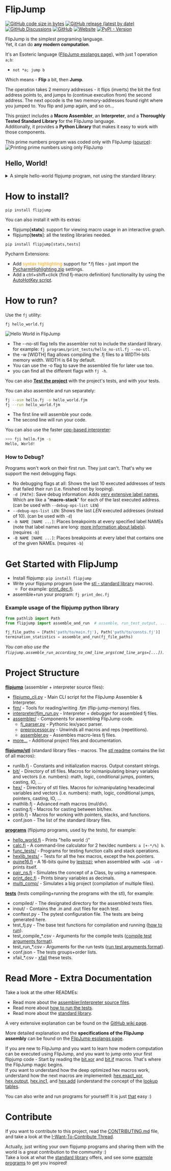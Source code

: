 # FlipJump

[![GitHub code size in bytes](https://img.shields.io/github/languages/code-size/tomhea/flip-jump)](https://github.com/tomhea/flip-jump#project-structure)
[![GitHub release (latest by date)](https://img.shields.io/github/v/release/tomhea/flip-jump)](https://github.com/tomhea/flip-jump/releases/latest)
[![GitHub Discussions](https://img.shields.io/github/discussions/tomhea/flip-jump)](https://github.com/tomhea/flip-jump/discussions)
[![GitHub](https://img.shields.io/github/license/tomhea/flip-jump)](LICENSE)
[![Website](https://img.shields.io/website?down_color=red&down_message=down&up_message=up&url=https%3A%2F%2Fesolangs.org%2Fwiki%2FFlipJump)](https://esolangs.org/wiki/FlipJump)
[![PyPI - Version](https://img.shields.io/pypi/v/flipjump)](https://pypi.org/project/flipjump/)

FlipJump is the simplest programing language.  
Yet, it can do **any modern computation**.

It's an Esoteric language ([FlipJump esolangs page](https://esolangs.org/wiki/FlipJump)), with just 1 operation `a;b`:  
- `not *a; jump b`

Which means - **Flip** a bit, then **Jump**.

The operation takes 2 memory addresses - it flips (inverts) the bit the first address points to, and jumps to (continue execution from) the second address. The next opcode is the two memory-addresses found right where you jumped to. You flip and jump again, and so on...  


This project includes a **Macro Assembler**, an **Interpreter**, and a **Thoroughly Tested Standard Library** for the FlipJump language.  
Additionally, it provides a **Python Library** that makes it easy to work with those components.

This prime numbers program was coded only with FlipJump ([source](programs/prime_sieve.fj)):
![Printing prime numbers using only FlipJump](resources/prime_sieve.gif)

## Hello, World!

<details>
  <summary>A simple hello-world flipjump program, not using the standard library:</summary>
(jump to the source code)

```c
// define macros that will be used later

// this macro exports the "IO" label to be a global label
def startup @ code_start > IO  {
    ;code_start
  IO:
    ;0              // the second op is reserved for Input/Output.
  code_start:
}

// this macro gets one parameter "bit", and uses the global label "IO".
def output_bit bit < IO {
    IO + bit;       // flipping IO+0 outputs 0; flipping IO+1 outputs 1.
}
def output_char ascii {
    // the next line will be unwinded into 8 output_bit macro-uses, each with a different parameter
    rep(8, i) output_bit ((ascii>>i)&1)
}

def end_loop @ loop_label {
    loop_label:
    ;loop_label     // a flipjump program finishes on a self loop
}


// The first lines of actual code:

    startup
    
    output_char 'H'
    output_char 'e'
    output_char 'l'
    output_char 'l'
    output_char 'o'
    output_char ','
    output_char ' '
    
    output_char 'W'
    output_char 'o'
    output_char 'r'
    output_char 'l'
    output_char 'd'
    output_char '!'
    
    end_loop

```

The source code can be found here: [hello_no-stl.fj](programs/print_tests/hello_no-stl.fj).

The FlipJump assembly supports a ```"Hello, World!"``` syntax for initializing a variable with a string value.
Look at the [hello_world.fj](programs/print_tests/hello_world.fj) program for more info.

Note that all of these macros are already implemented in the standard library (all in [runlib.fj](flipjump/stl/runlib.fj)):
- startup
- end_loop     (loop)
- output_char
- output       (for printing string consts, e.g. output "Hello, World!")
</details>


# How to install?

```shell
pip install flipjump
```

You can also install it with its extras:
- flipjump[**stats**]: support for viewing macro usage in an interactive graph.
- flipjump[**tests**]: all the testing libraries needed.
```shell
pip install flipjump[stats,tests]
```


Pycharm Extensions:
- Add <span style="color:orange">syntax highlighting</span> support for *.fj files - just import the [PycharmHighlighting.zip](ide-extensions/pycharm/PycharmHighlighting.zip) settings.
- Add a ctrl+shift+click (find fj-macro definition) functionality by using the [AutoHotKey script](ide-extensions/pycharm/fj-pycharm-def-finder.ahk).

# How to run?

Use the `fj` utility:
```shell
fj hello_world.fj
```

![Hello World in FlipJump](resources/hello.gif)

  - The --no-stl flag tells the assembler not to include the standard library. for example: `fj programs/print_tests/hello_no-stl.fj --no-stl`.
  - the -w [WIDTH] flag allows compiling the .fj files to a WIDTH-bits memory width. WIDTH is 64 by default.
  - You can use the -o flag to save the assembled file for later use too.
  - you can find all the different flags with `fj -h`.

You can also **[Test the project](tests/README.md)** with the project's tests, and with your tests.

You can also assemble and run separately:

```bash
fj --asm hello.fj -o hello_world.fjm
fj --run hello_world.fjm
```

- The first line will assemble your code.
- The second line will run your code.

You can also use the faster [cpp-based interpreter](https://github.com/tomhea/fji-cpp):

```bash
>>> fji hello.fjm -s
Hello, World!
```

### How to Debug?
Programs won't work on their first run. They just can't. That's why we support the next debugging flags.

- No debugging flags at all: Shows the last 10 executed addresses of tests that failed their run (i.e. finished not by looping). 
- `-d [PATH]`: Save debug information: Adds [very extensive label names](tests/README.md#example-label-name-youll-get-with-using---debuginfo-len), Which are like a "**macro-stack**" for each of the last executed address. (can be used with `--debug-ops-list LEN`)
- `--debug-ops-list LEN`: Shows the last _LEN_ executed addresses (instead of 10). (can be used with `-d`)
- `-b NAME [NAME ...]`: Places breakpoints at every specified label NAMEs (note that label names are long: [more information about labels](flipjump/README.md#generated-label-names)). (requires `-b`)
- `-B NAME [NAME ...]`: Places breakpoints at every label that contains one of the given NAMEs. (requires `-b`)


# Get Started with FlipJump
- Install flipjump: `pip install flipjump`
- Write your flipjump program (use the [stl - standard library](flipjump/stl/README.md) macros).
  - For example: [print_dec.fj](programs/print_tests/print_dec.fj).
- assemble+run your program: `fj print_dec.fj`

### Example usage of the flipjump python library
```python
from pathlib import Path
from flipjump import assemble_and_run  # assemble, run_test_output, ...

fj_file_paths = [Path('path/to/main.fj'), Path('path/to/consts.fj')]
termination_statistics = assemble_and_run(fj_file_paths)
```

_You can also use the `flipjump.assemble_run_according_to_cmd_line_args(cmd_line_args=[...])`._


# Project Structure

**[flipjump](flipjump/README.md)** (assembler + interpreter source files):
  - [flipjump_cli.py](flipjump/flipjump_cli.py) - Main CLI script fot the FlipJump Assembler & Interpreter.
  - [fjm/](flipjump/fjm) - Tools for reading/writing .fjm (flip-jump-memory) files.
  - [interpreter/fjm_run.py](flipjump/interpretter/fjm_run.py) - Interpreter + debugger for assembled fj files.
  - [assembler/](flipjump/assembler) - Components for assembling FlipJump code.
    - [fj_parser.py](flipjump/assembler/fj_parser.py) - Pythonic lex/yacc parser.
    - [preprocessor.py](flipjump/assembler/preprocessor.py) - Unwinds all macros and reps (repetitions).
    - [assembler.py](flipjump/assembler/assembler.py) - Assembles macro-less fj files.
  - [more...](flipjump/README.md) - Additional project files and documentation.

**[flipjump/stl](flipjump/stl/README.md)** (standard library files - macros. The [stl readme](flipjump/stl/README.md#the-files) contains the list of all macros):
  - runlib.fj - Constants and initialization macros. Output constant strings.
  - [bit/](flipjump/stl/README.md#bit) - Directory of stl files. Macros for io/manipulating binary variables and vectors (i.e. numbers): math, logic, conditional jumps, pointers, casting, IO, ...
  - [hex/](flipjump/stl/README.md#hex) - Directory of stl files. Macros for io/manipulating hexadecimal variables and vectors (i.e. numbers): math, logic, conditional jumps, pointers, casting, IO, ...
  - mathlib.fj - Advanced math macros (mul/div).
  - casting.fj - Macros for casting between bit/hex.
  - ptrlib.fj - Macros for working with pointers, stacks, and functions.
  - conf.json - The list of the standard library files.

**[programs](programs)** (flipjump programs, used by the tests), for example:
  - [hello_world.fj](programs/print_tests/hello_world.fj) - Prints "hello world :)"
  - [calc.fj](programs/calc.fj) - A command-line calculator for 2 hex/dec numbers: ```a [+-*/%] b```.
  - [func_tests/](programs/func_tests) - Programs for testing function calls and stack operations.
  - [hexlib_tests/](programs/hexlib_tests) - Tests for all the hex macros, except the hex.pointers.
  - [quine16.fj](programs/quine16.fj) - A 16-bits quine by [lestrozi](https://github.com/lestrozi); when assembled with `-w16 -v0` - prints itself.
  - [pair_ns.fj](programs/concept_checks/pair_ns.fj) - Simulates the concept of a Class, by using a namespace.
  - [print_dec.fj](programs/print_tests/print_dec.fj) - Prints binary variables as decimals.
  - [multi_comp/](programs/multi_comp) - Simulates a big project (compilation of multiple files).

**[tests](tests/README.md)** (tests compiling+running the programs with the stl), for example:
  - compiled/ - The designated directory for the assembled tests files.
  - inout/ - Contains the .in and .out files for each test.
  - conftest.py - The pytest configuration file. The tests are being generated here.
  - test_fj.py - The base test functions for compilation and running ([how to run](tests/README.md#run-the-tests)).
  - test_compile_*.csv - Arguments for the compile tests ([compile test arguments format](tests/README.md#compile-csvs-format)).
  - test_run_*.csv - Arguments for the run tests ([run test arguments format](tests/README.md#run-csvs-format)).
  - conf.json - The tests groups+order lists.
  - xfail_*.csv - [xfail](https://docs.pytest.org/en/7.1.x/how-to/skipping.html#xfail-mark-test-functions-as-expected-to-fail) these tests.


# Read More - Extra Documentation

Take a look at the other READMEs:
* Read more about the [assembler/interpreter source files](flipjump/README.md).    
* Read more about [how to run the tests](tests/README.md).
* Read more about the [standard library](flipjump/stl/README.md).

A very extensive explanation can be found on the [GitHub wiki page](https://github.com/tomhea/flip-jump/wiki/Learn-FlipJump).

More detailed explanation and the **specifications of the FlipJump assembly** can be found on the [FlipJump esolangs page](https://esolangs.org/wiki/FlipJump).

If you are new to FlipJump and you want to learn how modern computation can be executed using FlipJump, and you want to jump onto your first flipjump code - Start by reading the [bit.xor](flipjump/stl/bit/logics.fj) and [bit.if](flipjump/stl/bit/cond_jumps.fj) macros. That's where the FlipJump magic begins.  
If you want to understand how the deep optimized hex macros work, understand how the next macros are implemented: [hex.exact_xor](flipjump/stl/hex/logics.fj), [hex.output](flipjump/stl/hex/output.fj), [hex.inc1](flipjump/stl/hex/math_basic.fj), and [hex.add](flipjump/stl/hex/math.fj) (understand the concept of the [lookup tables](https://esolangs.org/wiki/FlipJump#Lookup_Tables).

You can also write and run programs for yourself! It is just [that](README.md#how-to-run) easy :)


# Contribute

If you want to contribute to this project, read the [CONTRIBUTING.md](CONTRIBUTING.md) file, and take a look at the [I-Want-To-Contribute Thread](https://github.com/tomhea/flip-jump/discussions/148).

Actually, just writing your own flipjump programs and sharing them with the world is a great contribution to the community :)  
Take a look at what the [standard library](flipjump/stl/README.md) offers, and see some [example programs](programs) to get you inspired!
